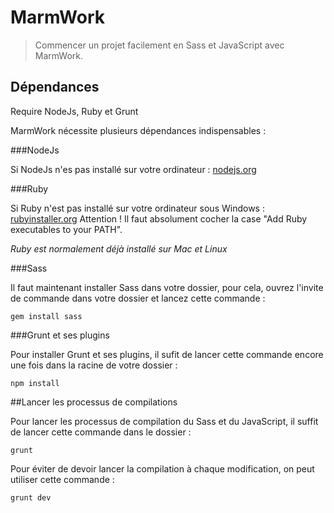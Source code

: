 # MarmWork

> Commencer un projet facilement en Sass et JavaScript avec MarmWork.

## Dépendances
Require NodeJs, Ruby et Grunt

MarmWork nécessite plusieurs dépendances indispensables :

###NodeJs

Si NodeJs n'es pas installé sur votre ordinateur : [nodejs.org](http://nodejs.org/)

###Ruby

Si Ruby n'est pas installé sur votre ordinateur sous Windows : [rubyinstaller.org](http://rubyinstaller.org/) Attention ! Il faut absolument cocher la case "Add Ruby executables to your PATH".

*Ruby est normalement déjà installé sur Mac et Linux*

###Sass

Il faut maintenant installer Sass dans votre dossier, pour cela, ouvrez l'invite de commande dans votre dossier et lancez cette commande :

```shell
gem install sass
```

###Grunt et ses plugins

Pour installer Grunt et ses plugins, il sufit de lancer cette commande encore une fois dans la racine de votre dossier :

```shell
npm install
```

##Lancer les processus de compilations

Pour lancer les processus de compilation du Sass et du JavaScript, il suffit de lancer cette commande dans le dossier :

```shell
grunt
```

Pour éviter de devoir lancer la compilation à chaque modification, on peut utiliser cette commande :

```shell
grunt dev
```